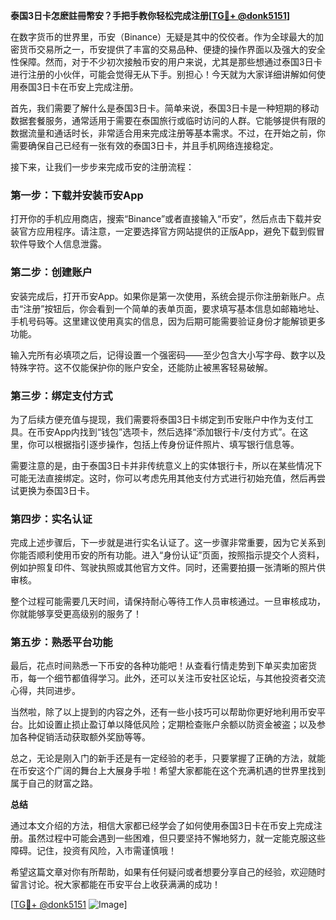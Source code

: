 **泰国3日卡怎麽註冊幣安？手把手教你轻松完成注册[[TG💪+ @donk5151](https://t.me/s/donk5151)]**

在数字货币的世界里，币安（Binance）无疑是其中的佼佼者。作为全球最大的加密货币交易所之一，币安提供了丰富的交易品种、便捷的操作界面以及强大的安全性保障。然而，对于不少初次接触币安的用户来说，尤其是那些想通过泰国3日卡进行注册的小伙伴，可能会觉得无从下手。别担心！今天就为大家详细讲解如何使用泰国3日卡在币安上完成注册。

首先，我们需要了解什么是泰国3日卡。简单来说，泰国3日卡是一种短期的移动数据套餐服务，通常适用于需要在泰国旅行或临时访问的人群。它能够提供有限的数据流量和通话时长，非常适合用来完成注册等基本需求。不过，在开始之前，你需要确保自己已经有一张有效的泰国3日卡，并且手机网络连接稳定。

接下来，让我们一步步来完成币安的注册流程：

### 第一步：下载并安装币安App

打开你的手机应用商店，搜索“Binance”或者直接输入“币安”，然后点击下载并安装官方应用程序。请注意，一定要选择官方网站提供的正版App，避免下载到假冒软件导致个人信息泄露。

### 第二步：创建账户

安装完成后，打开币安App。如果你是第一次使用，系统会提示你注册新账户。点击“注册”按钮后，你会看到一个简单的表单页面，要求填写基本信息如邮箱地址、手机号码等。这里建议使用真实的信息，因为后期可能需要验证身份才能解锁更多功能。

输入完所有必填项之后，记得设置一个强密码——至少包含大小写字母、数字以及特殊字符。这不仅能保护你的账户安全，还能防止被黑客轻易破解。

### 第三步：绑定支付方式

为了后续方便充值与提现，我们需要将泰国3日卡绑定到币安账户中作为支付工具。在币安App内找到“钱包”选项卡，然后选择“添加银行卡/支付方式”。在这里，你可以根据指引逐步操作，包括上传身份证件照片、填写银行信息等。

需要注意的是，由于泰国3日卡并非传统意义上的实体银行卡，所以在某些情况下可能无法直接绑定。这时，你可以考虑先用其他支付方式进行初始充值，然后再尝试更换为泰国3日卡。

### 第四步：实名认证

完成上述步骤后，下一步就是进行实名认证了。这一步骤非常重要，因为它关系到你能否顺利使用币安的所有功能。进入“身份认证”页面，按照指示提交个人资料，例如护照复印件、驾驶执照或其他官方文件。同时，还需要拍摄一张清晰的照片供审核。

整个过程可能需要几天时间，请保持耐心等待工作人员审核通过。一旦审核成功，你就能够享受更高级别的服务了！

### 第五步：熟悉平台功能

最后，花点时间熟悉一下币安的各种功能吧！从查看行情走势到下单买卖加密货币，每一个细节都值得学习。此外，还可以关注币安社区论坛，与其他投资者交流心得，共同进步。

当然啦，除了以上提到的内容之外，还有一些小技巧可以帮助你更好地利用币安平台。比如设置止损止盈订单以降低风险；定期检查账户余额以防资金被盗；以及参加各种促销活动获取额外奖励等等。

总之，无论是刚入门的新手还是有一定经验的老手，只要掌握了正确的方法，就能在币安这个广阔的舞台上大展身手啦！希望大家都能在这个充满机遇的世界里找到属于自己的财富之路。

**总结**

通过本文介绍的方法，相信大家都已经学会了如何使用泰国3日卡在币安上完成注册。虽然过程中可能会遇到一些困难，但只要坚持不懈地努力，就一定能克服这些障碍。记住，投资有风险，入市需谨慎哦！

希望这篇文章对你有所帮助，如果有任何疑问或者想要分享自己的经验，欢迎随时留言讨论。祝大家都能在币安平台上收获满满的成功！

[[TG💪+ @donk5151](https://t.me/s/donk5151) ![Image](https://i.postimg.cc/rwNCRYN7/Snipaste-2025-04-30-17-27-05.png)]